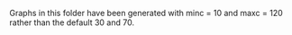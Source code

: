 Graphs in this folder have been generated with minc = 10 and maxc = 120 rather than the default 30 and 70.